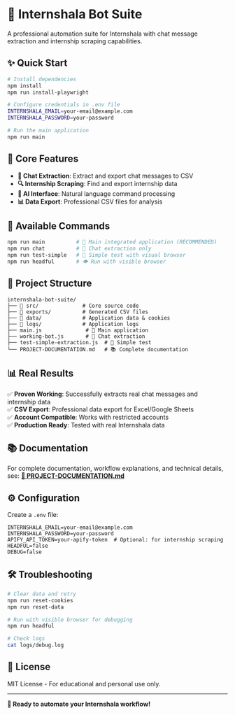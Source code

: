 # 🚀 Internshala Bot Suite

A professional automation suite for Internshala with chat message extraction and internship scraping capabilities.

## ✨ Quick Start

```bash
# Install dependencies
npm install
npm run install-playwright

# Configure credentials in .env file
INTERNSHALA_EMAIL=your-email@example.com
INTERNSHALA_PASSWORD=your-password

# Run the main application
npm run main
```

## 🎯 Core Features

- **💬 Chat Extraction**: Extract and export chat messages to CSV
- **🔍 Internship Scraping**: Find and export internship data
- **🤖 AI Interface**: Natural language command processing
- **📊 Data Export**: Professional CSV files for analysis

## 🚀 Available Commands

```bash
npm run main          # 🎯 Main integrated application (RECOMMENDED)
npm run chat          # 💬 Chat extraction only
npm run test-simple   # 🧪 Simple test with visual browser
npm run headful       # 👁️ Run with visible browser
```

## 📁 Project Structure

```
internshala-bot-suite/
├── 📁 src/              # Core source code
├── 📁 exports/          # Generated CSV files
├── 📁 data/             # Application data & cookies
├── 📁 logs/             # Application logs
├── main.js              # 🎯 Main application
├── working-bot.js       # 💬 Chat extraction
├── test-simple-extraction.js  # 🧪 Simple test
└── PROJECT-DOCUMENTATION.md   # 📚 Complete documentation
```

## 📊 Real Results

✅ **Proven Working**: Successfully extracts real chat messages and internship data  
✅ **CSV Export**: Professional data export for Excel/Google Sheets  
✅ **Account Compatible**: Works with restricted accounts  
✅ **Production Ready**: Tested with real Internshala data  

## 📚 Documentation

For complete documentation, workflow explanations, and technical details, see:
**[📖 PROJECT-DOCUMENTATION.md](./PROJECT-DOCUMENTATION.md)**

## ⚙️ Configuration

Create a `.env` file:
```env
INTERNSHALA_EMAIL=your-email@example.com
INTERNSHALA_PASSWORD=your-password
APIFY_API_TOKEN=your-apify-token  # Optional: for internship scraping
HEADFUL=false
DEBUG=false
```

## 🛠️ Troubleshooting

```bash
# Clear data and retry
npm run reset-cookies
npm run reset-data

# Run with visible browser for debugging
npm run headful

# Check logs
cat logs/debug.log
```

## 📄 License

MIT License - For educational and personal use only.

---

**🎉 Ready to automate your Internshala workflow!**